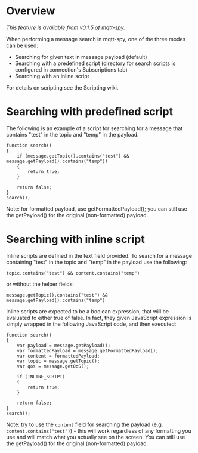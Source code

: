 # Overview #

_This feature is available from v0.1.5 of mqtt-spy._

When performing a message search in mqtt-spy, one of the three modes can be used:

  * Searching for given text in message payload (default)
  * Searching with a predefined script (directory for search scripts is configured in connection's Subscriptions tab)
  * Searching with an inline script

For details on scripting see the Scripting wiki.

# Searching with predefined script #

The following is an example of a script for searching for a message that contains "test" in the topic and "temp" in the payload.
```
function search()
{
	if (message.getTopic().contains("test") && message.getPayload().contains("temp"))
	{
		return true;
	}
	
	return false;
}
search();
```

Note: for formatted payload, use getFormattedPayload(); you can still
use the getPayload() for the original (non-formatted) payload.

# Searching with inline script #

Inline scripts are defined in the text field provided. To search for a message containing "test" in the topic and "temp" in the payload use the following:
```
topic.contains("test") && content.contains("temp")
```

or without the helper fields:
```
message.getTopic().contains("test") && message.getPayload().contains("temp")
```

Inline scripts are expected to be a boolean expression, that will be evaluated to either true of false. In fact, they given JavaScript expression is simply wrapped in the following JavaScript code, and then executed:
```
function search()
{
	var payload = message.getPayload();
	var formattedPayload = message.getFormattedPayload();
	var content = formattedPayload;
	var topic = message.getTopic();
	var qos = message.getQoS(); 

	if (INLINE_SCRIPT)
	{
		return true;
	}
	
	return false;
}
search();
```

Note: try to use the `content` field for searching the payload (e.g. `content.contains("test")`) - this will work regardless of any formatting you use and will match what you actually see on the screen. You can still
use the getPayload() for the original (non-formatted) payload.